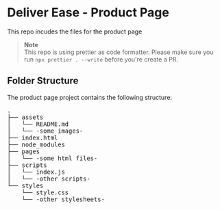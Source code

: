 # Deliver Ease - Product Page

This repo incudes the files for the product page

> **Note**\
> This repo is using prettier as code formatter. Please make sure you run `npx prettier . --write` before you're create a PR.

## Folder Structure
The product page project contains the following structure:

<pre>
.
├── assets
│   └── README.md
│   └── -some images-
├── index.html
├── node_modules
├── pages
│   └── -some html files-
├── scripts
│   └── index.js
│   └── -other scripts-
└── styles
    └── style.css
    └── -other stylesheets-
</pre>
